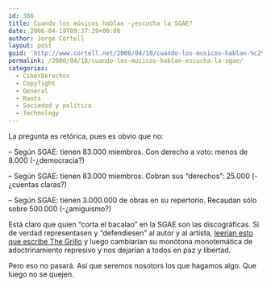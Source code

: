 ```yaml
---
id: 386
title: Cuando los músicos hablan -¿escucha la SGAE?
date: 2006-04-18T09:37:29+00:00
author: Jorge Cortell
layout: post
guid: 'http://www.cortell.net/2006/04/18/cuando-los-musicos-hablan-%c2%bfescucha-la-sgae/'
permalink: /2006/04/18/cuando-los-musicos-hablan-escucha-la-sgae/
categories:
  - CiberDerechos
  - Copyfight
  - General
  - Rants
  - Sociedad y polí­tica
  - Technology
---
```

La pregunta es retórica, pues es obvio que no:

&#8211; Según SGAE: tienen 83.000 miembros. Con derecho a voto: menos de 8.000 (-¿democracia?)
  
&#8211; Según SGAE: tienen 83.000 miembros. Cobran sus &#8220;derechos&#8221;: 25.000 (-¿cuentas claras?)
  
&#8211; Según SGAE: tienen 3.000.000 de obras en su repertorio. Recaudan sólo sobre 500.000 (-¿amiguismo?)

Está claro que quien &#8220;corta el bacalao&#8221; en la SGAE son las discográficas. Si de verdad representasen y &#8220;defendiesen&#8221; al autor y al artista, [leerí­an esto que escribe The Grillo](http://thegrillo.blogsome.com/2006/04/16/las-redes-p2p-para-los-artistas/) y luego cambiarí­an su monótona monotemática de adoctrinamiento represivo y nos dejarí­an a todos en paz y libertad.

Pero eso no pasará. Así­ que seremos nosotors los que hagamos algo. Que luego no se quejen.